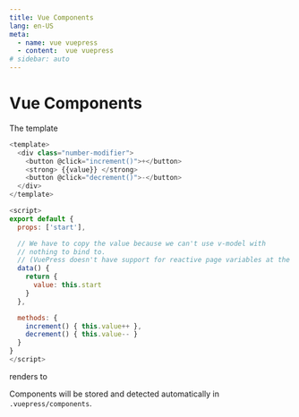 ```yaml
---
title: Vue Components
lang: en-US
meta:
  - name: vue vuepress
  - content:  vue vuepress
# sidebar: auto
---
```

# Vue Components

The template

```javascript
<template>
  <div class="number-modifier">
    <button @click="increment()">+</button>
    <strong> {{value}} </strong>
    <button @click="decrement()">-</button>
  </div>
</template>

<script>
export default {
  props: ['start'],

  // We have to copy the value because we can't use v-model with
  // nothing to bind to.
  // (VuePress doesn't have support for reactive page variables at the moment.)
  data() {
    return {
      value: this.start
    }
  },

  methods: {
    increment() { this.value++ },
    decrement() { this.value-- }
  }
}
</script>
```

renders to

<NumberModifier :start="5"></NumberModifier>

Components will be stored and detected automatically in `.vuepress/components`.